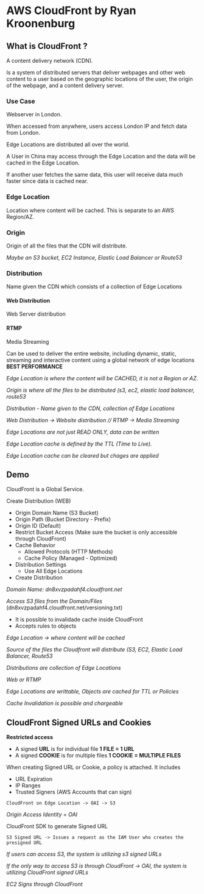 # AWS CloudFront by Ryan Kroonenburg

## What is CloudFront ?

A content delivery network (CDN).

Is a system of distributed servers that deliver webpages and other web content to a user based on the geographic locations of the user, the origin of the webpage, and a content delivery server.

### Use Case

Webserver in London.

When accessed from anywhere, users access London IP and fetch data from London.

Edge Locations are distributed all over the world.

A User in China may access through the Edge Location and the data will be cached in the Edge Location.

If another user fetches the same data, this user will receive data much faster since data is cached near.

### Edge Location

Location where content will be cached. This is separate to an AWS Region/AZ.

### Origin

Origin of all the files that the CDN will distribute. 

*Maybe an S3 bucket, EC2 Instance, Elastic Load Balancer or Route53*

### Distribution

Name given the CDN which consists of a collection of Edge Locations

#### Web Distribution

Web Server distribution

#### RTMP

Media Streaming

Can be used to deliver the entire website, including dynamic, static, streaming and interactive content using a global network of edge locations **BEST PERFORMANCE**



*Edge Location is where the content will be CACHED, it is not a Region or AZ*.

*Origin is where all the files to be distributed (s3, ec2, elastic load balancer, route53*

*Distribution - Name given to the CDN, collection of Edge Locations*

*Web Distribution -> Website distribution // RTMP -> Media Streaming*

*Edge Locations are not just READ ONLY, data can be written*

*Edge Location cache is defined by the TTL (Time to Live).*

*Edge Location cache can be cleared but chages are applied*

## Demo

CloudFront is a Global Service.

Create Distribution (WEB)
* Origin Domain Name (S3 Bucket)
* Origin Path (Bucket Directory - Prefix)
* Origin ID (Default)
* Restrict Bucket Access (Make sure the bucket is only accessible through CloudFront)
* Cache Behavior
  * Allowed Protocols (HTTP Methods)
  * Cache Policy (Managed - Optimized)
* Distribution Settings
  * Use All Edge Locations
* Create Distribution

*Domain Name: dn8xvzpadahf4.cloudfront.net*

*Access S3 files from the Domain/Files* (dn8xvzpadahf4.cloudfront.net/versioning.txt)

* It is possible to invalidade cache inside CloudFront
* Accepts rules to objects

*Edge Location -> where content will be cached*

*Source of the files the Cloudfront will distribute (S3, EC2, Elastic Load Balancer, Route53*

*Distributions are collection of Edge Locations*

*Web or RTMP*

*Edge Locations are writtable, Objects are cached for TTL or Policies*

*Cache Invalidation is possible and chargeable*

## CloudFront Signed URLs and Cookies

**Restricted access**

* A signed **URL** is for individual file **1 FILE = 1 URL**
* A signed **COOKIE** is for multiple files **1 COOKIE = MULTIPLE FILES**

When creating Signed URL or Cookie, a policy is attached. It includes
* URL Expiration
* IP Ranges
* Trusted Signers (AWS Accounts that can sign)

`CloudFront on Edge Location -> OAI -> S3`

*Origin Access Identity = OAI*

CloudFront SDK to generate Signed URL

`S3 Signed URL -> Issues a request as the IAM User who creates the presigned URL`

*If users can access S3, the system is utilizing s3 signed URLs*

*If the only way to access S3 is through CloudFront -> OAI, the system is utilizing CloudFront signed URLs*

*EC2 Signs through CloudFront*